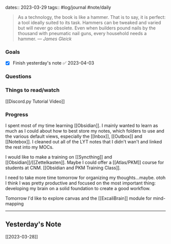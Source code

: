 dates:: 2023-03-29
tags:: #log/journal #note/daily  

> As a technology, the book is like a hammer. That is to say, it is perfect: a tool ideally suited to its task. Hammers can be tweaked and varied but will never go obsolete. Even when builders pound nails by the thousand with pneumatic nail guns, every household needs a hammer.
> — <cite>James Gleick</cite>

### Goals

- [x] Finish yesterday's note ✅ 2023-04-03


### Questions



### Things to read/watch

[[Discord.py Tutorial Video]]

### Progress

I spent most of my time learning [[Obsidian]]. I mainly wanted to learn as much as I could about how to best store my notes, which folders to use and the various default views, especially the [[Inbox]], [[Outbox]] and [[Notebox]]. I cleaned out all of the LYT notes that I didn't wan't and linked the rest into my MOCs. 

I would like to make a training on [[Syncthing]] and [[Obsidian]]/[[Zettelkasten]]. Maybe I could offer a [[Atlas/PKM]] course for students at CNM. [[Obsidian and PKM Training Class]]. 

I need to take more time tomorrow for organizing my thoughts...maybe. otoh I think I was pretty productive and focused on the most important thing: developing my brain on a solid foundation to create a good workflow.

Tomorrow I'd like to explore canvas and the [[ExcaliBrain]] module for mind-mapping



---
## Yesterday's Note

[[2023-03-28]]




